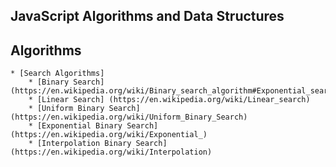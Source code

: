 ## JavaScript Algorithms and Data Structures

## Algorithms
    * [Search Algorithms]
        * [Binary Search] (https://en.wikipedia.org/wiki/Binary_search_algorithm#Exponential_search)
        * [Linear Search] (https://en.wikipedia.org/wiki/Linear_search)
        * [Uniform Binary Search] (https://en.wikipedia.org/wiki/Uniform_Binary_Search)
        * [Exponential Binary Search] (https://en.wikipedia.org/wiki/Exponential_)
        * [Interpolation Binary Search] (https://en.wikipedia.org/wiki/Interpolation)
        